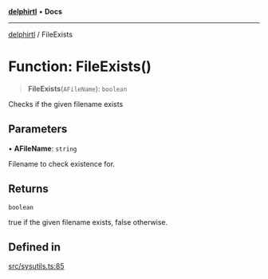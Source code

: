 [**delphirtl**](../README.md) • **Docs**

***

[delphirtl](../globals.md) / FileExists

# Function: FileExists()

> **FileExists**(`AFileName`): `boolean`

Checks if the given filename exists

## Parameters

• **AFileName**: `string`

Filename to check existence for.

## Returns

`boolean`

true if the given filename exists, false otherwise.

## Defined in

[src/sysutils.ts:85](https://github.com/chuacw/delphirtl/blob/e1fd59769609dd1c15ebbb696eede363e701778b/src/sysutils.ts#L85)
